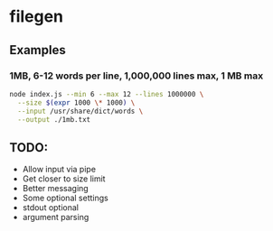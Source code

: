 # filegen

## Examples

### 1MB, 6-12 words per line, 1,000,000 lines max, 1 MB max
```sh
node index.js --min 6 --max 12 --lines 1000000 \
  --size $(expr 1000 \* 1000) \
  --input /usr/share/dict/words \
  --output ./1mb.txt
```

## TODO:

- Allow input via pipe
- Get closer to size limit
- Better messaging
- Some optional settings
- stdout optional
- argument parsing
